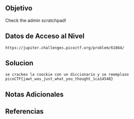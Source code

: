 ## Objetivo

Check the admin scratchpad!

## Datos de Acceso al Nivel

`https://jupiter.challenges.picoctf.org/problem/61864/`
## Solucion

```
se crackeo la coockie con un diccionario y se reemplazo
picoCTF{jawt_was_just_what_you_thought_1ca14548}
```

## Notas Adicionales



## Referencias